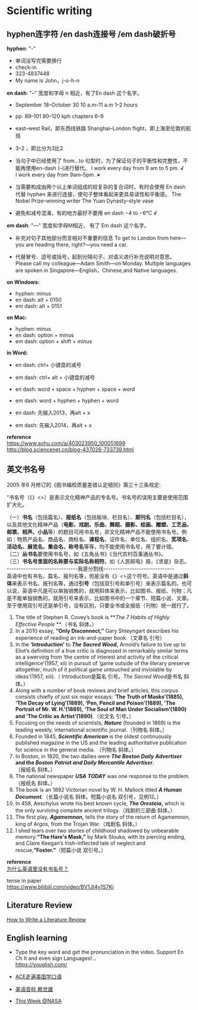 # Scientific writing


## hyphen连字符 /en dash连接号 /em dash破折号
**hyphen**: "-"

- 单词没写完需要换行
- check-in
- 323-4837448
- My name is John，j-o-h-n

**en dash**: "–" 宽度和字母 n 相近，有了En dash 这个名字。

- September 18–October 30
  10 a.m–11 a.m
  1–2 hours
  
- pp. 89–101
  80–120 kph
  chapters 6–9
  
- east–west Rail，即东西线铁路
  Shanghai–London flight，即上海至伦敦的航班
  
- 3–2 ，即比分为3比2
  
- 当句子中已经使用了 from…to 句型时，为了保证句子的平衡性和完整性，不能再使用en-dash (–)进行替代。
  I work every day from 9 am to 5 pm. **√**  
  I work every day from 9am–5pm. **×**  
  
- 当需要构成由两个以上单词组成的较复杂的复合词时，有时会使用 En dash 代替 hyphen 来进行连接，使句子整体看起来更具易读性和平衡感。
  The Nobel Prize–winning writer
  The Yuan Dynasty–style vase
- 避免和减号混淆，有的地方最好不要用 en dash
  −4 to −6°C **√**

**em dash**: "—" 宽度和字母M相近， 有了 Em dash 这个名字。

- 补充对句子其他部分而言相对不重要的信息
  To get to London from here—you are heading there, right?—you need a car.
  
- 代替冒号、逗号或括号，起到分隔句子、对语义进行补充说明对意思。
  Please call my colleague—Adam Smith—on Monday.
  Multiple languages are spoken in Singapore—English，Chinese,and Native languages.

**on Windows:**  
- hyphen: minus
- en dash: alt + 0150 
- em dash: alt + 0151

**on Mac:**  
- hyphen: minus
- en dash: option + minus
- em dash: option + shift + minus

**in Word:**

- en dash: ctrl+ 小键盘的减号
- em dash: ctrl+ alt + 小键盘的减号

- en dash: word + space + hyphen + space + word
- em dash: word + hyphen + hyphen + word

- en dash: 先输入2013，再alt + x
- em dash: 先输入2014，再alt + x

**reference**  
https://www.sohu.com/a/403023950_100051699  
http://blog.sciencenet.cn/blog-437026-733739.html  

## 英文书名号

2005 年6 月修订的《图书编校质量差错认定细则》第三十三条规定:

“书名号（《》<>）是表示文化精神产品的专名号。书名号的误用主要是使用范围扩大化。

（一）**书名**（包括篇名）、**报纸名**（包括板块、栏目名）、**期刊名**（包括栏目名），以及其他文化精神产品（**电影、戏剧、乐曲、舞蹈、摄影、绘画、雕塑、工艺品、邮票、相声、小品**等）的题目可用书名号，非文化精神产品不能使用书名号。例如：物质产品名、商品名、商标名、**课程名**、证件名、单位名、组织名、**奖项名**、**活动名、展览名、集会名、称号名**等等，均不能使用书名号，用了要计错。  
（二）**丛书名**要使用书名号，如《五角丛书》《当代农村百事通丛书》。  
（三）**书名号里面的名称要与实际名称相符**。如《人民邮电》报，《求是》杂志。  
------------------------------我是分割线------------------------------  
英语中也有书名、篇名、报刊名等，但是没有《》<>这个符号。英语中是通过**斜体**来表示书名、报刊名等，通过**引号**（包括双引号和单引号）来表示篇名的。也可以说，英语中凡是可以单独销售的，就用斜体来表示，比如图书、报纸、刊物；凡是不能单独销售的，就用引号来表示，比如图书中的一个章节、短篇小说、文章。至于使用双引号还是单引号，没有区别，只要全书或全报纸（刊物）统一就行了。

1. The title of Stephen R. Covey’s book is ***The 7 Habits of Highly Effective People* **.（书名 斜体。）
2. In a 2010 essay, **“Only Disconnect,”** Gary Shteyngart describes his experience of reading an ink-and-paper book.（文章名 引号）
3. In the  **‘Introduction’** to ***The Sacred Wood*,** Arnold’s failure to live up to Eliot’s definition of a true critic is diagnosed in remarkably similar terms as a swerving from ‘the centre of interest and activity of the critical intelligence’(1957, xii) in pursuit of ‘game outside of the literary preserve altogether, much of it political game untouched and inviolable by ideas’(1957, xiii).（ Introduction是篇名 引号。*The Sacred Wood*是书名 斜体。）
4. Along with a number of book reviews and brief articles, this corpus consists chiefly of just six major essays: ‘**The Truth of Masks’(1885), ‘The Decay of Lying’(1889), ‘Pen, Pencil and Poison’(1889), ‘The Portrait of Mr. W. H.’(1889), ‘The Soul of Man Under Socialism’(1890) and ‘The Critic as Artist’(1890)**.（论文名 引号。）
5. Focusing on the needs of scientists, ***Nature*** (founded in 1869) is the leading weekly, international scientific journal.（刊物名 斜体。）
6. Founded in 1845, ***Scientific American*** is the oldest continuously published magazine in the US and the leading authoritative publication for science in the general media. （刊物名 斜体。）
7. In Boston, in 1820, the two dailies were ***The Boston Daily*** ***Advertiser* and the *Boston*** ***Patriot and Daily Mercantile Advertiser*.**（报纸名 斜体。）
8. The national newspaper ***USA*** ***TODAY*** was one response to the problem. （报纸名 斜体。）
9. The book is an 1892 Victorian novel by W. H. Mallock titled ***A Human Document.***（长篇小说名 斜体。短篇小说名 双引号，见例12。）
10. In 458, Aeschylus wrote his best known cycle, ***The Oresteia*,** which is the only surviving complete ancient trilogy.（戏剧的三部曲 斜体。）
11. The first play, ***Agamemnon*,** tells the story of the return of Agamemnon, king of Argos, from the Trojan War.（戏剧名 斜体。）
12. I shed tears over two stories of childhood shadowed by unbearable memory:**“The Hare's Mask,”** by Mark Slouka, with its piercing ending, and Claire Keegan’s Irish-inflected tale of neglect and rescue,**“Foster.”**（短篇小说 双引号。）

**reference**  
[为什么英语里没有书名号？](https://www.zhihu.com/question/33271098/answer/137878739)



tense in paper  
https://www.bilibili.com/video/BV1Jt4y1S7Ki



## Literature Review

[How to Write a Literature Review](https://www.youtube.com/watch?v=-ny_EUJXHHs)











## English learning
- Type the key word and get the pronunciation in the video. Support En Ch It and even sign Languages!...  
  https://youglish.com/  

- [ACE走遍美国学口语](https://www.youtube.com/playlist?list=PLv98_IQv-IlK3FHzz7E5TwYD3iyr6-m4V)  

- [美语音标 赖世雄](https://www.youtube.com/playlist?list=PLzc5ffj3_Cb5mPVzIFiJelpInJjae8NG2)

- [This Week @NASA](https://www.youtube.com/playlist?list=PL1D946ACB21752C0E)  



